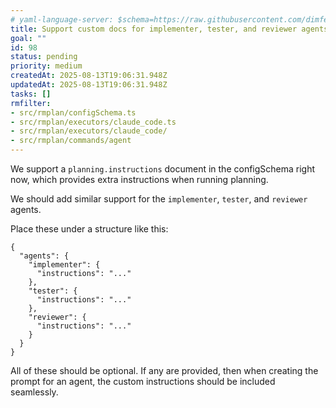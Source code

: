 ```yaml
---
# yaml-language-server: $schema=https://raw.githubusercontent.com/dimfeld/llmutils/main/schema/rmplan-plan-schema.json
title: Support custom docs for implementer, tester, and reviewer agents
goal: ""
id: 98
status: pending
priority: medium
createdAt: 2025-08-13T19:06:31.948Z
updatedAt: 2025-08-13T19:06:31.948Z
tasks: []
rmfilter:
- src/rmplan/configSchema.ts
- src/rmplan/executors/claude_code.ts
- src/rmplan/executors/claude_code/
- src/rmplan/commands/agent
---
```


We support a `planning.instructions` document in the configSchema right now, which provides extra instructions when running planning.

We should add similar support for the `implementer`, `tester`, and `reviewer` agents.

Place these under a structure like this:

```
{
  "agents": {
    "implementer": {
      "instructions": "..."
    },
    "tester": {
      "instructions": "..."
    },
    "reviewer": {
      "instructions": "..."
    }
  }
}
```

All of these should be optional. If any are provided, then when creating the prompt for an agent, the custom
instructions should be included seamlessly.
